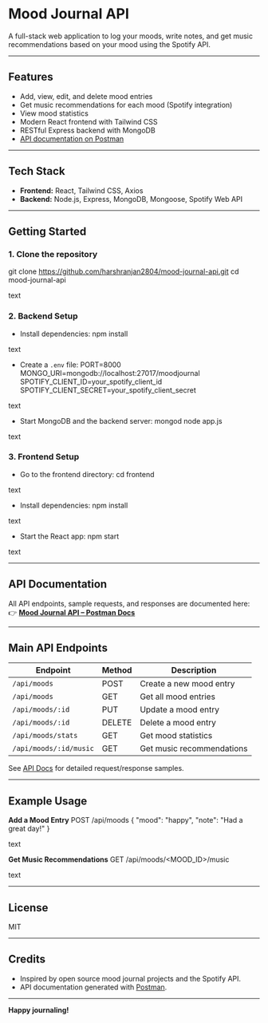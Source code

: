 # Mood Journal API

A full-stack web application to log your moods, write notes, and get music recommendations based on your mood using the Spotify API.

---

## Features

- Add, view, edit, and delete mood entries
- Get music recommendations for each mood (Spotify integration)
- View mood statistics
- Modern React frontend with Tailwind CSS
- RESTful Express backend with MongoDB
- [API documentation on Postman](https://documenter.getpostman.com/view/44748007/2sB2xBDADR)

---

## Tech Stack

- **Frontend:** React, Tailwind CSS, Axios
- **Backend:** Node.js, Express, MongoDB, Mongoose, Spotify Web API

---

## Getting Started

### 1. Clone the repository

git clone https://github.com/harshranjan2804/mood-journal-api.git
cd mood-journal-api

text

### 2. Backend Setup

- Install dependencies:
npm install

text
- Create a `.env` file:
PORT=8000
MONGO_URI=mongodb://localhost:27017/moodjournal
SPOTIFY_CLIENT_ID=your_spotify_client_id
SPOTIFY_CLIENT_SECRET=your_spotify_client_secret

text
- Start MongoDB and the backend server:
mongod
node app.js

text

### 3. Frontend Setup

- Go to the frontend directory:
cd frontend

text
- Install dependencies:
npm install

text
- Start the React app:
npm start

text

---

## API Documentation

All API endpoints, sample requests, and responses are documented here:  
👉 **[Mood Journal API – Postman Docs](https://documenter.getpostman.com/view/44748007/2sB2xBDADR)**

---

## Main API Endpoints

| Endpoint                     | Method | Description                      |
|------------------------------|--------|----------------------------------|
| `/api/moods`                 | POST   | Create a new mood entry          |
| `/api/moods`                 | GET    | Get all mood entries             |
| `/api/moods/:id`             | PUT    | Update a mood entry              |
| `/api/moods/:id`             | DELETE | Delete a mood entry              |
| `/api/moods/stats`           | GET    | Get mood statistics              |
| `/api/moods/:id/music`       | GET    | Get music recommendations        |

See [API Docs](https://documenter.getpostman.com/view/44748007/2sB2xBDADR) for detailed request/response samples.

---

## Example Usage

**Add a Mood Entry**
POST /api/moods
{
"mood": "happy",
"note": "Had a great day!"
}

text

**Get Music Recommendations**
GET /api/moods/<MOOD_ID>/music

text

---

## License

MIT

---

## Credits

- Inspired by open source mood journal projects and the Spotify API.
- API documentation generated with [Postman](https://www.postman.com/).

---

**Happy journaling!**
